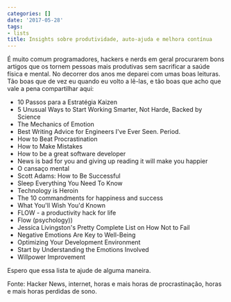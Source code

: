 ```yaml
---
categories: []
date: '2017-05-28'
tags:
- lists
title: Insights sobre produtividade, auto-ajuda e melhora contínua
---
```


É muito comum programadores, hackers e nerds em geral procurarem bons artigos que os tornem pessoas mais produtivas sem sacrificar a saúde física e mental. No decorrer dos anos me deparei com umas boas leituras. Tão boas que de vez eu quando eu volto a lê-las, e tão boas que acho que vale a pena compartilhar aqui:

 - 10 Passos para a Estratégia Kaizen
 - 5 Unusual Ways to Start Working Smarter, Not Harde,  Backed by Science
 - The Mechanics of Emotion
 - Best Writing Advice for Engineers I've Ever Seen. Period.
 - How to Beat Procrastination
 - How to Make Mistakes
 - How to be a great software developer
 - News is bad for you and giving up reading it will make you happier
 - O cansaço mental
 - Scott Adams: How to Be Successful
 - Sleep Everything You Need To Know
 - Technology is Heroin
 - The 10 commandments for happiness and success
 - What You'll Wish You'd Known
 - FLOW - a productivity hack for life
 - Flow (psychology))
 - Jessica Livingston's Pretty Complete List on How Not to Fail
 - Negative Emotions Are Key to Well-Being
 - Optimizing Your Development Environment
 - Start by Understanding the Emotions Involved
 - Willpower Improvement

Espero que essa lista te ajude de alguma maneira.

Fonte: Hacker News, internet, horas e mais horas de procrastinação, horas e mais horas perdidas de sono.